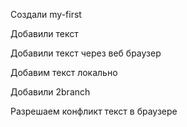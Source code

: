 Cоздали my-first

Добавили текст

Добавили текст через веб браузер

Добавим текст локально

Добавили 2branch

Разрешаем конфликт текст в браузере
